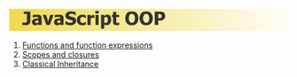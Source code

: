 [![JavaScript OOP](js-oop.png)]()

1. [Functions and function expressions](01-FunctionsAndFunctionExpressions)
2. [Scopes and closures](02-ScopesAndClosures)
3. [Classical Inheritance](03-ClassicalInheritance)